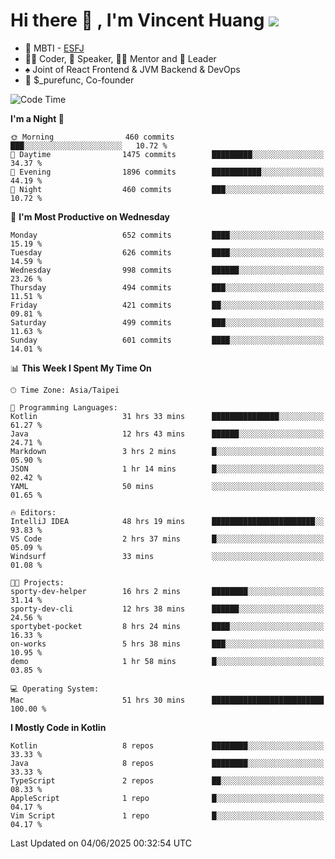 # Hi there 👋 , I'm Vincent Huang ![](https://komarev.com/ghpvc/?username=Jian-Min-Huang)
- 👀 MBTI - [ESFJ](https://www.16personalities.com/esfj-personality)
- 👨‍💻 Coder, 🎤 Speaker, 👨‍🏫 Mentor and 🚀 Leader
- ♠️ Joint of React Frontend & JVM Backend & DevOps
- 💼 $_purefunc, Co-founder

<!--START_SECTION:waka-->
![Code Time](http://img.shields.io/badge/Code%20Time-5%2C367%20hrs%2037%20mins-blue)

**I'm a Night 🦉** 

```text
🌞 Morning                460 commits         ███░░░░░░░░░░░░░░░░░░░░░░   10.72 % 
🌆 Daytime                1475 commits        █████████░░░░░░░░░░░░░░░░   34.37 % 
🌃 Evening                1896 commits        ███████████░░░░░░░░░░░░░░   44.19 % 
🌙 Night                  460 commits         ███░░░░░░░░░░░░░░░░░░░░░░   10.72 % 
```
📅 **I'm Most Productive on Wednesday** 

```text
Monday                   652 commits         ████░░░░░░░░░░░░░░░░░░░░░   15.19 % 
Tuesday                  626 commits         ████░░░░░░░░░░░░░░░░░░░░░   14.59 % 
Wednesday                998 commits         ██████░░░░░░░░░░░░░░░░░░░   23.26 % 
Thursday                 494 commits         ███░░░░░░░░░░░░░░░░░░░░░░   11.51 % 
Friday                   421 commits         ██░░░░░░░░░░░░░░░░░░░░░░░   09.81 % 
Saturday                 499 commits         ███░░░░░░░░░░░░░░░░░░░░░░   11.63 % 
Sunday                   601 commits         ████░░░░░░░░░░░░░░░░░░░░░   14.01 % 
```


📊 **This Week I Spent My Time On** 

```text
🕑︎ Time Zone: Asia/Taipei

💬 Programming Languages: 
Kotlin                   31 hrs 33 mins      ███████████████░░░░░░░░░░   61.27 % 
Java                     12 hrs 43 mins      ██████░░░░░░░░░░░░░░░░░░░   24.71 % 
Markdown                 3 hrs 2 mins        █░░░░░░░░░░░░░░░░░░░░░░░░   05.90 % 
JSON                     1 hr 14 mins        █░░░░░░░░░░░░░░░░░░░░░░░░   02.42 % 
YAML                     50 mins             ░░░░░░░░░░░░░░░░░░░░░░░░░   01.65 % 

🔥 Editors: 
IntelliJ IDEA            48 hrs 19 mins      ███████████████████████░░   93.83 % 
VS Code                  2 hrs 37 mins       █░░░░░░░░░░░░░░░░░░░░░░░░   05.09 % 
Windsurf                 33 mins             ░░░░░░░░░░░░░░░░░░░░░░░░░   01.08 % 

🐱‍💻 Projects: 
sporty-dev-helper        16 hrs 2 mins       ████████░░░░░░░░░░░░░░░░░   31.14 % 
sporty-dev-cli           12 hrs 38 mins      ██████░░░░░░░░░░░░░░░░░░░   24.56 % 
sportybet-pocket         8 hrs 24 mins       ████░░░░░░░░░░░░░░░░░░░░░   16.33 % 
on-works                 5 hrs 38 mins       ███░░░░░░░░░░░░░░░░░░░░░░   10.95 % 
demo                     1 hr 58 mins        █░░░░░░░░░░░░░░░░░░░░░░░░   03.85 % 

💻 Operating System: 
Mac                      51 hrs 30 mins      █████████████████████████   100.00 % 
```

**I Mostly Code in Kotlin** 

```text
Kotlin                   8 repos             ████████░░░░░░░░░░░░░░░░░   33.33 % 
Java                     8 repos             ████████░░░░░░░░░░░░░░░░░   33.33 % 
TypeScript               2 repos             ██░░░░░░░░░░░░░░░░░░░░░░░   08.33 % 
AppleScript              1 repo              █░░░░░░░░░░░░░░░░░░░░░░░░   04.17 % 
Vim Script               1 repo              █░░░░░░░░░░░░░░░░░░░░░░░░   04.17 % 
```




 Last Updated on 04/06/2025 00:32:54 UTC
<!--END_SECTION:waka-->
